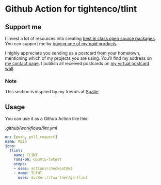 # Github Action for tightenco/tlint

## Support me

I invest a lot of resources into creating [best in class open source packages](https://wartner.io/open-source). You can support me by [buying one of my paid products](https://wartner.io/open-source/support-me).

I highly appreciate you sending us a postcard from your hometown, mentioning which of my prpjects you are using. You'll find my address on [my contact page](https://wartner.me/contact). I publish all received postcards on [my virtual postcard wall](https://wartner.io/open-source/postcards).

### Note
This section is inspired by my friends at [Spatie](https://github.com/spatie).

## Usage

You can use it as a Github Action like this:

_.github/workflows/lint.yml_
```yaml
on: [push, pull_request]
name: Main
jobs:
  tlint:
    name: TLINT
    runs-on: ubuntu-latest
    steps:
    - uses: actions/checkout@v2
    - name: TLINT
      uses: docker://fwartner/ga-tlint
```
